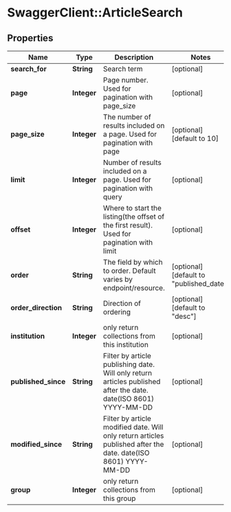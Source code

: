 # SwaggerClient::ArticleSearch

## Properties
Name | Type | Description | Notes
------------ | ------------- | ------------- | -------------
**search_for** | **String** | Search term | [optional] 
**page** | **Integer** | Page number. Used for pagination with page_size | [optional] 
**page_size** | **Integer** | The number of results included on a page. Used for pagination with page | [optional] [default to 10]
**limit** | **Integer** | Number of results included on a page. Used for pagination with query | [optional] 
**offset** | **Integer** | Where to start the listing(the offset of the first result). Used for pagination with limit | [optional] 
**order** | **String** | The field by which to order. Default varies by endpoint/resource. | [optional] [default to &quot;published_date&quot;]
**order_direction** | **String** | Direction of ordering | [optional] [default to &quot;desc&quot;]
**institution** | **Integer** | only return collections from this institution | [optional] 
**published_since** | **String** | Filter by article publishing date. Will only return articles published after the date. date(ISO 8601) YYYY-MM-DD | [optional] 
**modified_since** | **String** | Filter by article modified date. Will only return articles published after the date. date(ISO 8601) YYYY-MM-DD | [optional] 
**group** | **Integer** | only return collections from this group | [optional] 


